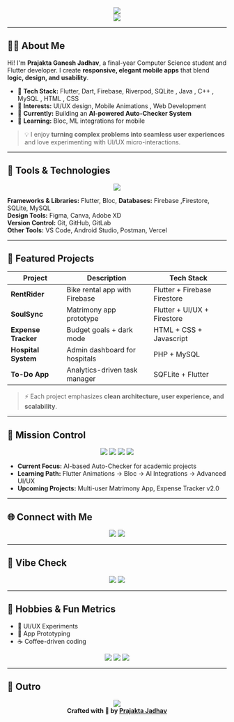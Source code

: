 <!-- 🌌 Welcome Banner -->
<div align="center">
  <img src="https://capsule-render.vercel.app/api?type=rect&color=0:4ECDC4,100:1A535C&height=250&section=header&text=Prajakta%20Jadhav&fontSize=70&fontColor=fff&animation=fadeIn&desc=Flutter%20Developer%20|%20Java%20|%20C%2B%2B&descSize=25&descAlignY=75" />
</div>


<!-- 🌀 Typing Animation -->
<div align="center">
  <img src="https://readme-typing-svg.herokuapp.com?font=Fira+Code&size=30&duration=3000&pause=1000&color=4ECDC4&center=true&vCenter=true&width=800&lines=Hi+I'm+Prajakta+👋;Flutter+Enthusiast+%7C+UI%2FUX+Designer;Code.+Design.+Innovate." />
</div>

---

## 👩‍💻 About Me

Hi! I'm **Prajakta Ganesh Jadhav**, a final-year Computer Science student and Flutter developer. I create **responsive, elegant mobile apps** that blend **logic, design, and usability**.  

- 🔧 **Tech Stack:** Flutter, Dart, Firebase, Riverpod, SQLite , Java , C++ , MySQL , HTML , CSS 
- 🎨 **Interests:** UI/UX design, Mobile Animations , Web Development
- 🚀 **Currently:** Building an **AI-powered Auto-Checker System**  
- 🧠 **Learning:** Bloc, ML integrations for mobile  

> 💡 I enjoy **turning complex problems into seamless user experiences** and love experimenting with UI/UX micro-interactions.

---

## 🧰 Tools & Technologies

<div align="center">
  <img src="https://skillicons.dev/icons?i=dart,flutter,firebase,sqlite,figma,git,php,html,css,js" />
</div>

**Frameworks & Libraries:** Flutter, Bloc,
**Databases:** Firebase ,Firestore, SQLite, MySQL  
**Design Tools:** Figma, Canva, Adobe XD  
**Version Control:** Git, GitHub, GitLab  
**Other Tools:** VS Code, Android Studio, Postman, Vercel  

---

## 🚀 Featured Projects

| Project         | Description                        | Tech Stack        |
|----------------|------------------------------------|-------------------|
| **RentRider**       | Bike rental app with Firebase      | Flutter + Firebase Firestore|
| **SoulSync**        | Matrimony app prototype            | Flutter + UI/UX + Firestore  |
| **Expense Tracker** | Budget goals + dark mode           | HTML + CSS + Javascript  |
| **Hospital System** | Admin dashboard for hospitals      | PHP + MySQL       |
| **To-Do App**   | Analytics-driven task manager      | SQFLite + Flutter     |

> ⚡ Each project emphasizes **clean architecture, user experience, and scalability**.

---

## 🎯 Mission Control

<div align="center">
  <img src="https://img.shields.io/badge/BUILDING-Auto%20Checker%20System-orange?style=for-the-badge" />
  <img src="https://img.shields.io/badge/LEARNING-Flutter%20Animations-blue?style=for-the-badge" />
  <img src="https://img.shields.io/badge/EXPLORING-AI%20%26%20ML%20Apps-green?style=for-the-badge" />
  <img src="https://img.shields.io/badge/MASTERING-Riverpod%20%26%20Bloc-purple?style=for-the-badge" />
</div>

- **Current Focus:** AI-based Auto-Checker for academic projects  
- **Learning Path:** Flutter Animations → Bloc → AI Integrations → Advanced UI/UX  
- **Upcoming Projects:** Multi-user Matrimony App, Expense Tracker v2.0  


---

## 🌐 Connect with Me

<div align="center">
  <a href="www.linkedin.com/in/prajakta-jadhav-7a4613320"><img src="https://img.shields.io/badge/LinkedIn-Prajakta%20Jadhav-0077B5?style=for-the-badge&logo=linkedin" /></a>
  <a href="mailto:prajaktajadhav177@gmail.com"><img src="https://img.shields.io/badge/Gmail-Contact%20Me-D14836?style=for-the-badge&logo=gmail" /></a>
</div>

---

## 🎵 Vibe Check

<div align="center">
  <img src="https://img.shields.io/badge/🎧%20Now%20Playing-Debugging%20the%20Matrix-1DB954?style=for-the-badge" />
  <img src="https://img.shields.io/badge/⚡%20Mood-Creative%20Flow-FF6B6B?style=for-the-badge" />
</div>

---

## 🏏 Hobbies & Fun Metrics

- 🎨 UI/UX Experiments  
- 📱 App Prototyping  
- ☕ Coffee-driven coding  

<div align="center">
  <img src="https://img.shields.io/badge/☕%20Coffee-∞%20cups-brown?style=for-the-badge" />
  <img src="https://img.shields.io/badge/🌙%20Late%20Night-∞%20commits-blue?style=for-the-badge" />
  <img src="https://img.shields.io/badge/🐛%20Bugs-Too%20many-red?style=for-the-badge" />
</div>

---

## 🌈 Outro

<div align="center">
  <img src="https://readme-typing-svg.herokuapp.com?font=Fira+Code&size=25&duration=3000&pause=1000&color=00FFFF&center=true&vCenter=true&width=700&lines=Thanks+for+visiting!;Let’s+build+something+amazing+✨" />
  <br><b>Crafted with 💙 by <a href="https://github.com/prajaktajadhav177">Prajakta Jadhav</a></b>
</div>
